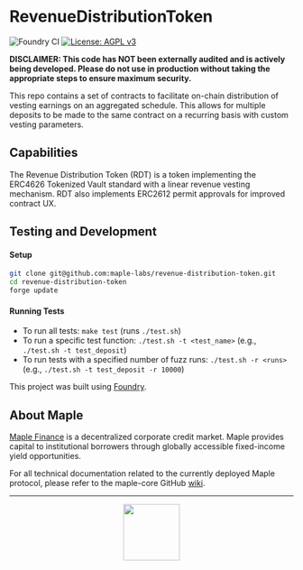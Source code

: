 # RevenueDistributionToken

![Foundry CI](https://github.com/maple-labs/loan/actions/workflows/push-to-main.yml/badge.svg) [![License: AGPL v3](https://img.shields.io/badge/License-AGPL%20v3-blue.svg)](https://www.gnu.org/licenses/agpl-3.0)

**DISCLAIMER: This code has NOT been externally audited and is actively being developed. Please do not use in production without taking the appropriate steps to ensure maximum security.**

This repo contains a set of contracts to facilitate on-chain distribution of vesting earnings on an aggregated schedule. This allows for multiple deposits to be made to the same contract on a recurring basis with custom vesting parameters.

## Capabilities

The Revenue Distribution Token (RDT) is a token implementing the ERC4626 Tokenized Vault standard with a linear revenue vesting mechanism. RDT also implements ERC2612 permit approvals for improved contract UX.

## Testing and Development
#### Setup
```sh
git clone git@github.com:maple-labs/revenue-distribution-token.git
cd revenue-distribution-token
forge update
```
#### Running Tests
- To run all tests: `make test` (runs `./test.sh`)
- To run a specific test function: `./test.sh -t <test_name>` (e.g., `./test.sh -t test_deposit`)
- To run tests with a specified number of fuzz runs: `./test.sh -r <runs>` (e.g., `./test.sh -t test_deposit -r 10000`)

This project was built using [Foundry](https://github.com/gakonst/Foundry).

## About Maple
[Maple Finance](https://maple.finance) is a decentralized corporate credit market. Maple provides capital to institutional borrowers through globally accessible fixed-income yield opportunities.

For all technical documentation related to the currently deployed Maple protocol, please refer to the maple-core GitHub [wiki](https://github.com/maple-labs/maple-core/wiki).

---

<p align="center">
  <img src="https://user-images.githubusercontent.com/44272939/116272804-33e78d00-a74f-11eb-97ab-77b7e13dc663.png" height="100" />
</p>
